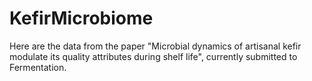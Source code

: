 # KefirMicrobiome
Here are the data from the paper "Microbial dynamics of artisanal kefir modulate its quality attributes during shelf life", currently submitted to Fermentation.
